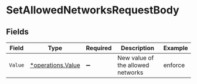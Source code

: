 # SetAllowedNetworksRequestBody


## Fields

| Field                                                 | Type                                                  | Required                                              | Description                                           | Example                                               |
| ----------------------------------------------------- | ----------------------------------------------------- | ----------------------------------------------------- | ----------------------------------------------------- | ----------------------------------------------------- |
| `Value`                                               | [*operations.Value](../../models/operations/value.md) | :heavy_minus_sign:                                    | New value of the allowed networks                     | enforce                                               |